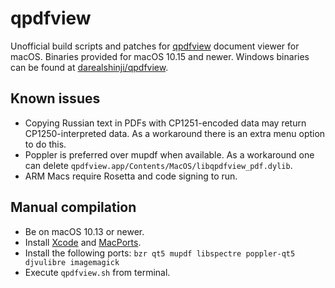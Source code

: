 qpdfview
========

Unofficial build scripts and patches for [qpdfview](https://launchpad.net/qpdfview) document viewer for macOS. Binaries provided for macOS 10.15 and newer. Windows binaries can be found at [darealshinji/qpdfview](https://github.com/darealshinji/qpdfview).

## Known issues

- Copying Russian text in PDFs with CP1251-encoded data may return CP1250-interpreted data.
  As a workaround there is an extra menu option to do this.
- Poppler is preferred over mupdf when available.
  As a workaround one can delete `qpdfview.app/Contents/MacOS/libqpdfview_pdf.dylib`.
- ARM Macs require Rosetta and code signing to run.

## Manual compilation

- Be on macOS 10.13 or newer.
- Install [Xcode](https://developer.apple.com/xcode) and [MacPorts](https://www.macports.org).
- Install the following ports: `bzr qt5 mupdf libspectre poppler-qt5 djvulibre imagemagick`
- Execute `qpdfview.sh` from terminal.

